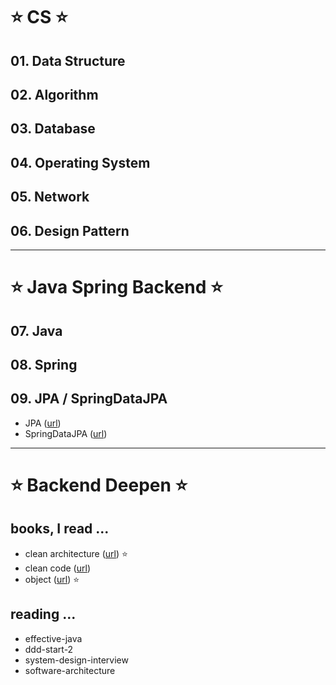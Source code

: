 #  ⭐ CS ⭐
## 01. Data Structure
## 02. Algorithm
## 03. Database
## 04. Operating System
## 05. Network
## 06. Design Pattern

---
# ⭐ Java Spring Backend ⭐
## 07. Java
## 08. Spring
## 09. JPA / SpringDataJPA
* JPA ([url](../_09_jpa/JPA.md))
* SpringDataJPA ([url](../_09_jpa/SpringDataJPA.md))

---

# ⭐ Backend Deepen ⭐
## books, I read ...
- clean architecture ([url](https://github.com/wabede/book_clean-architecture)) ⭐
- clean code ([url](https://github.com/wabede/book_clean-code))
- object ([url](https://github.com/wabede/book_object)) ⭐

## reading ...
- effective-java
- ddd-start-2
- system-design-interview
- software-architecture
